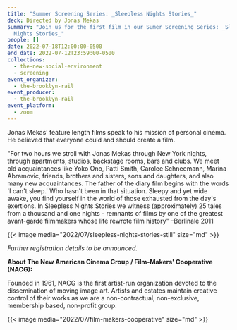 ```yaml
---
title: "Summer Screening Series: _Sleepless Nights Stories_"
deck: Directed by Jonas Mekas
summary: "Join us for the first film in our Sumer Screening Series: _Sleepless
  Nights Stories_"
people: []
date: 2022-07-18T12:00:00-0500
end_date: 2022-07-12T23:59:00-0500
collections:
  - the-new-social-environment
  - screening
event_organizer:
  - the-brooklyn-rail
event_producer:
  - the-brooklyn-rail
event_platform:
  - zoom
---
```

Jonas Mekas’ feature length films speak to his mission of personal cinema. He believed that
everyone could and should create a film.

"For two hours we stroll with Jonas Mekas through New York nights, through apartments, studios, backstage rooms, bars and clubs. We meet old acquaintances like Yoko Ono, Patti Smith, Carolee Schneemann, Marina Abramovic, friends, brothers and sisters, sons and daughters, and also many new acquaintances. The father of the diary film begins with the words 'I can't sleep.' Who hasn't been in that situation. Sleepy and yet wide awake, you find yourself in the world of those exhausted from the day's exertions. In Sleepless Nights Stories we witness (approximately) 25 tales from a thousand and one nights - remnants of films by one of the greatest avant-garde filmmakers whose life rewrote film history" –Berlinale 2011

{{< image media="2022/07/sleepless-nights-stories-still" size="md" >}}

*Further registration details to be announced.*

**About The New American Cinema Group / Film-Makers' Cooperative (NACG):**

Founded in 1961, NACG is the first artist-run organization devoted to the dissemination of moving image art. Artists and estates maintain creative control of their works as we are a non-contractual, non-exclusive, membership based, non-profit group.

{{< image media="2022/07/film-makers-cooperative" size="md" >}}